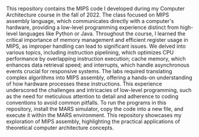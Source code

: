 This repository contains the MIPS code I developed during my Computer Architecture course in the fall of 2022. The class focused on MIPS assembly language, which communicates directly with a computer's hardware, providing a 
low-level programming experience distinct from high-level languages like Python or Java. Throughout the course, I learned the critical importance of memory management and efficient register usage in MIPS, as improper 
handling can lead to significant issues. We delved into various topics, including instruction pipelining, which optimizes CPU performance by overlapping instruction execution; cache memory, which enhances data retrieval 
speed; and interrupts, which handle asynchronous events crucial for responsive systems. The labs required translating complex algorithms into MIPS assembly, offering a hands-on understanding of how hardware processes these 
instructions. This experience underscored the challenges and intricacies of low-level programming, such as the need for meticulous attention to detail and adherence to coding conventions to avoid common pitfalls. To run the 
programs in this repository, install the MARS simulator, copy the code into a new file, and execute it within the MARS environment. This repository showcases my exploration of MIPS assembly, highlighting the practical 
applications of theoretical computer architecture concepts.
